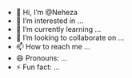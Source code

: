 - 👋 Hi, I’m @Neheza
- 👀 I’m interested in ...
- 🌱 I’m currently learning ...
- 💞️ I’m looking to collaborate on ...
- 📫 How to reach me ...
- 😄 Pronouns: ...
- ⚡ Fun fact: ...

<!---
Neheza/Neheza is a ✨ special ✨ repository because its `README.md` (this file) appears on your GitHub profile.
You can click the Preview link to take a look at your changes.
--->
